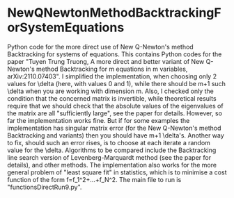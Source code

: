 # NewQNewtonMethodBacktrackingForSystemEquations
Python code for the more direct use of New Q-Newton's method Backtracking for systems of equations.
This contains Python codes for the paper "Tuyen Trung Truong, A more direct and better variant of New Q-Newton's method Backtracking for m equations in m variables, arXiv:2110.07403".
I simplified the implementation, when choosing only 2 values for \delta (here, with values 0 and 1), while there should be m+1 such \delta when you are working with dimension m.
Also, I checked only the condition that the concerned matrix is invertible, while theoretical results require that we should check that the absolute values of the eigenvalues of the matrix are all "sufficiently large", see the paper for details.
However, so far the implementation works fine.
But if for some examples the implementation has singular matrix error (for the New Q-Newton's method Backtracking and variants) then you should have m+1 \delta's.
Another way to fix, should such an error rises, is to choose at each iterate a random value for the \delta. Algorithms to be compared include the Backtracking line search version of Levenberg-Marquardt method (see the paper for details), and other methods. 
The implementation also works for the more general problem of "least square fit" in statistics, which is to minimise a cost function of the form f=f_1^2+...+f_N^2.
The main file to run is "functionsDirectRun9.py".
